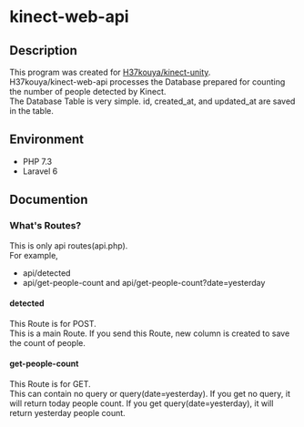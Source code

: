 # kinect-web-api

## Description

This program was created for [H37kouya/kinect-unity](https://github.com/H37kouya/kinect-unity).  
H37kouya/kinect-web-api processes the Database prepared for counting the number of people detected by Kinect.  
The Database Table is very simple. id, created_at, and updated_at are saved in the table.

## Environment

- PHP 7.3
- Laravel 6

## Documention

### What's Routes?

This is only api routes(api.php).  
For example,
- api/detected
- api/get-people-count and api/get-people-count?date=yesterday

#### detected

This Route is for POST.  
This is a main Route. If you send this Route, new column is created to save the count of people.

#### get-people-count

This Route is for GET.  
This can contain no query or query(date=yesterday). If you get no query, it will return today people count. If you get query(date=yesterday), it will return yesterday people count.
